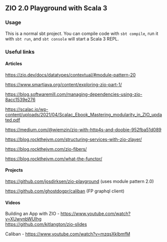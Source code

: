 ## ZIO 2.0 Playground with Scala 3

### Usage

This is a normal sbt project. You can compile code with `sbt compile`, run it with `sbt run`, and `sbt console` will start a Scala 3 REPL.

### Useful links

#### Articles

https://zio.dev/docs/datatypes/contextual/#module-pattern-20
  
https://www.smartjava.org/content/exploring-zio-part-1/
  
https://blog.softwaremill.com/managing-dependencies-using-zio-8acc1539e276
   
https://scalac.io/wp-content/uploads/2021/04/Scalac_Ebook_Mastering_modularity_in_ZIO_updated.pdf
   
https://medium.com/@wiemzin/zio-with-http4s-and-doobie-952fba51d089
  
https://blog.rockthejvm.com/structuring-services-with-zio-zlayer/
  
https://blog.rockthejvm.com/zio-fibers/
  
https://blog.rockthejvm.com/what-the-functor/  

#### Projects


https://github.com/josdirksen/zio-playground (uses module pattern 2.0)

https://github.com/ghostdogpr/caliban (FP graphql client)

#### Videos

Building an App with ZIO - https://www.youtube.com/watch?v=XUwynbWUlhg    
https://github.com/kitlangton/zio-slides  

Caliban - https://www.youtube.com/watch?v=mzqsXklbmfM
